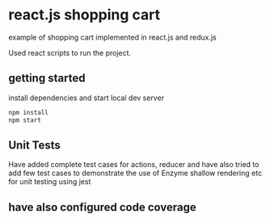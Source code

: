 # react.js shopping cart

example of shopping cart implemented in react.js and redux.js

Used react scripts to run the project.


## getting started

install dependencies and start local dev server

```sh
npm install
npm start
```

## Unit Tests
Have added complete test cases for actions, reducer and have also tried to add few test cases to demonstrate the use of Enzyme shallow rendering etc for unit testing 
using jest

## have also configured code coverage 
